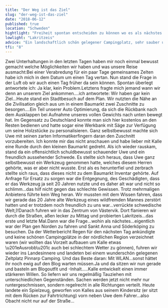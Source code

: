 ```yaml
---
title: "Der Weg ist das Ziel"
slug: "der-weg-ist-das-ziel"
date: "2018-06-12"
published: true
location: "Schweden"
hightlight: "Freiheit spontan entscheiden zu können wo es als nächstes hingeht."
lowlight: "Lakritzeis"
advice: "Ein landschaftlich schön gelegener Campingplatz, sehr sauber und komfortabel."
tfi: "8"
---
```


Zwei Unterhaltungen in den letzten Tagen haben mir noch einmal bewusst gemacht welche Möglichkeiten wir haben und was unsere Reise ausmacht:Bei einer Verabredung für ein paar Tage gemeinsames Zelten habe ich mich in dem Datum um einen Tag vertan. Nun stand die Frage in der Luft ob wir auch einen Tag früher da sein können. Spontan überlegt antwortete ich: Ja klar, kein Problem.Letztens fragte mich jemand wann wir denn an unserem Ziel ankommen....ich antwortete: Wir haben gar kein Ziel...Heute stand ein Stadtbesuch auf dem Plan. Wir nutzten die Nähe an die Zivilisation gleich aus um in einem Baumarkt zwei Zuschnitte zu besorgen....Ein Teil unserer Auto Optimierung, da sich die Rückbank nach dem Ausklappen bei Aufnahme unseres vollen Gewichts nach unten bewegt hat. Im Gegensatz zu Deutschland konnte man sich hier kostenlos an den Resten bedienen und hatte sogar eine Werkbank mit Säge zur Verfügung um seine Holzstücke zu personalisieren. Ganz selbstbewusst machte sich Uwe mit seinen zarten Informatikerfingern daran den Zuschnitt vorzubereiten. Ich konnte mir das nicht anschauen und habe lieber mit Kalle eine Runde durch den kleinen Baumarkt gedreht. Als ich wieder rauskam, stand da ein offensichtlich schuldbewusst schauender Uwe und ein freundlich aussehender Schwede. Es stellte sich heraus, dass Uwe ganz selbstbewusst ein Werkzeug genommen hatte, welches diesem Herren gehörte, was er aber nicht wusste. Erst als es herunterfiel und zerbrach stellte sich raus, dass dieses nicht zu dem Baumarkt Inventar gehörte. Auf Anfrage für Ersatz zu sorgen war die Entgegnung, des Geschädigten, dass er das Werkzeug ja seit 20 Jahren nutzte und es daher alt war und nicht so schlimm...das hilf nicht gegen das schlechte Gewissen. Trotz mehrmaligen Anbietens führte kein Weg heran. Wir mussten mit dem Wissen fahren, dass wir gerade das 20 Jahre alte Werkzeug eines wildfremden Mannes zerstört hatten und er trotzdem noch freundlich zu uns war...verrückte schwedische Welt;)!Danach fuhren wir in das Zentrum von Västervik. Dort flanieren wir durch die Straßen, aßen lecker zu Mittag und probierten Lakritzeis...das erste und letzte Mal.Dann war die Frage...wohin als nächstes...eigentlich war der Plan gen Norden zu fahren und Sankt Anna und Söderköping zu besuchen. Da der Wetterbericht Regen für den nächsten Tag ankündigte und keine schönen Campingplätze in der nördlichen Region verzeichnet waren (wir wollten das Vorzelt aufbauen um Kalle etwas \u201eAusrobb\u201c auch bei schlechtem Wetter zu gönnen), fuhren wir wieder ins Landesinnere und landeten bei einem wunderschön gelegenen Zeltplatz Pinnarp Camping. Und das Beste daran: Mit WLAN...sonst hättet ihr noch ewig auf den Blog warten müssen.Ja und da sitzen wir nun gerade und basteln am Blogoutfit und -Inhalt.....Kalle entwickelt einen immer stärkeren Willen. So liefern wir uns regelmäßig Tauziehen mit unterschiedlichen Gegenständen. Sachen werden jetzt nicht mehr nur runtergeschmissen, sondern regelrecht in alle Richtungen verteilt. Heute landete ein Spielzeug, geworfen von Kalles aus seinem Kindersitz (er sitzt mit dem Rücken zur Fahrtrichtung) vorn neben Uwe dem Fahrer...also Obacht nicht nur auf der Straße...
